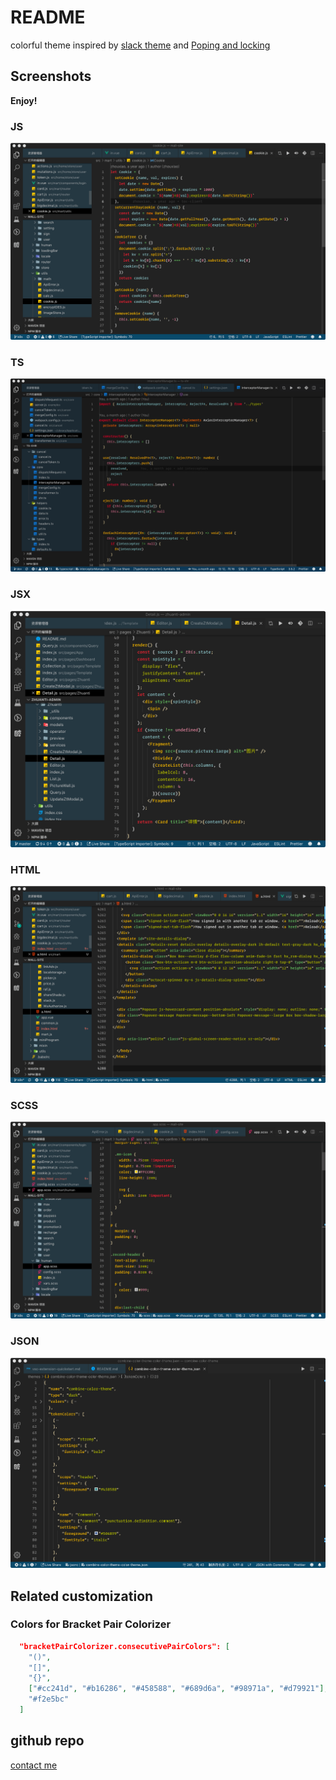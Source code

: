 # README

colorful theme inspired by [slack theme](https://github.com/slack-theme) and [Poping and locking](https://github.com/hedinne/popping-and-locking-vscode)

## Screenshots


**Enjoy!**


### JS

![js](https://raw.githubusercontent.com/Youzhigang/combine-color-theme-vscode/master/images/js.png)


### TS

![ts](https://raw.githubusercontent.com/Youzhigang/combine-color-theme-vscode/master/images/ts.png)

### JSX

![jsx](https://raw.githubusercontent.com/Youzhigang/combine-color-theme-vscode/master/images/jsx.png)

### HTML

![html](https://raw.githubusercontent.com/Youzhigang/combine-color-theme-vscode/master/images/html.png)

### SCSS

![scss](https://raw.githubusercontent.com/Youzhigang/combine-color-theme-vscode/master/images/scss.png)

### JSON

![json](https://raw.githubusercontent.com/Youzhigang/combine-color-theme-vscode/master/images/json.png)

## Related customization

### Colors for Bracket Pair Colorizer

```json
  "bracketPairColorizer.consecutivePairColors": [
    "()",
    "[]",
    "{}",
    ["#cc241d", "#b16286", "#458588", "#689d6a", "#98971a", "#d79921"],
    "#f2e5bc"
  ]
```

## github repo
[contact me](https://github.com/Youzhigang/combine-color-theme-vscode)